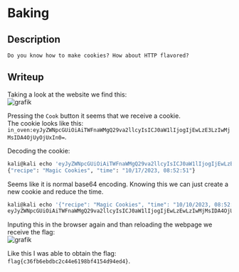 # Baking

## Description 
```
Do you know how to make cookies? How about HTTP flavored?
```

## Writeup

Taking a look at the website we find this: <br/>
![grafik](https://github.com/Aryt3/writeups/assets/110562298/2e14a515-55d8-4196-9ca1-ce8a6344bbf1)

Pressing the `Cook` button it seems that we receive a cookie. <br/>
The cookie looks like this: `in_oven:eyJyZWNpcGUiOiAiTWFnaWMgQ29va2llcyIsICJ0aW1lIjogIjEwLzE3LzIwMjMsIDA4OjUyOjUxIn0=`. <br/>

Decoding the cookie:
```sh
kali@kali echo 'eyJyZWNpcGUiOiAiTWFnaWMgQ29va2llcyIsICJ0aW1lIjogIjEwLzE3LzIwMjMsIDA4OjUyOjUxIn0=' | base64 -d                                                   
{"recipe": "Magic Cookies", "time": "10/17/2023, 08:52:51"}
```

Seems like it is normal base64 encoding. Knowing this we can just create a new cookie and reduce the time.
```sh
kali@kali echo '{"recipe": "Magic Cookies", "time": "10/10/2023, 08:52:51"}' | base64
eyJyZWNpcGUiOiAiTWFnaWMgQ29va2llcyIsICJ0aW1lIjogIjEwLzEwLzIwMjMsIDA4OjUyOjUxIn0K
```

Inputing this in the browser again and than reloading the webpage we receive the flag: <br/>
![grafik](https://github.com/Aryt3/writeups/assets/110562298/b30d4eb5-e76b-49cd-93aa-a9d4ab5f7961)

Like this I was able to obtain the flag: `flag{c36fb6ebdbc2c44e6198bf4154d94ed4}`.
